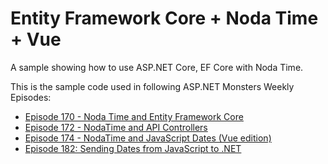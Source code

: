 # Entity Framework Core + Noda Time + Vue
A sample showing how to use ASP.NET Core, EF Core with Noda Time.

This is the sample code used in following ASP.NET Monsters Weekly Episodes:
- [Episode 170 - Noda Time and Entity Framework Core](https://youtu.be/zl0h2J6a0w4)
- [Episode 172 - NodaTime and API Controllers](https://youtu.be/NnUoOdnsIko)
- [Episode 174 - NodaTime and JavaScript Dates (Vue edition)](https://youtu.be/OG9KYoj92OU)
- [Episode 182: Sending Dates from JavaScript to .NET](https://youtu.be/kivFPVlokwU)
